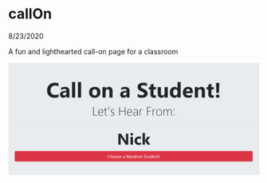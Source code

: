 # callOn

8/23/2020

A fun and lighthearted call-on page for a classroom

![screenshot of app](/callOn.png)
